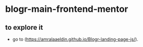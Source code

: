 # blogr-main-frontend-mentor

## to explore it 
- go to (https://amralaaeldin.github.io/Blogr-landing-page-js/).
